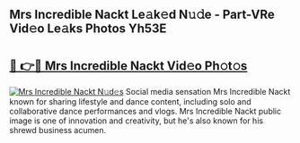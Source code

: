 ## Mrs Incredible Nackt Le𝚊k𝚎d N𝚞𝚍e - Part-VRe Vid𝚎o Le𝚊ks Photos Yh53E

# <h2><a href="http://fb5ioz5.evod.top/?m=Mrs+Incredible+Nackt">🔗 👉🔴 Mrs Incredible Nackt Vid𝚎o Ph𝚘t𝚘s</a></h2>

[![Mrs Incredible Nackt N𝚞d𝚎s](https://i.imgur.com/8V9OHl7.gif)](http://fb5ioz5.evod.top/?m=Mrs+Incredible+Nackt)
Social media sensation Mrs Incredible Nackt known for sharing lifestyle and dance content, including solo and collaborative dance performances and vlogs. Mrs Incredible Nackt public image is one of innovation and creativity, but he's also known for his shrewd business acumen. 
